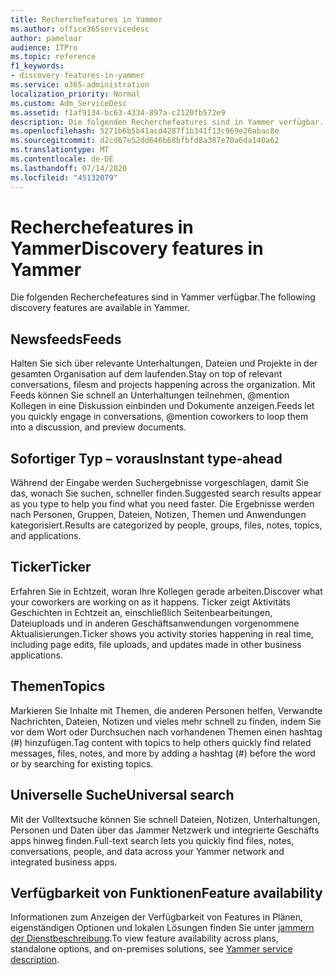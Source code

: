 ```yaml
---
title: Recherchefeatures in Yammer
ms.author: office365servicedesc
author: pamelaar
audience: ITPro
ms.topic: reference
f1_keywords:
- discovery-features-in-yammer
ms.service: o365-administration
localization_priority: Normal
ms.custom: Adm_ServiceDesc
ms.assetid: f1af9134-bc63-4334-897a-c2120fb572e9
description: Die folgenden Recherchefeatures sind in Yammer verfügbar.
ms.openlocfilehash: 5271b6b5b41acd4287f1b341f13c969e26abac8e
ms.sourcegitcommit: d2cd67e52dd646b68bfbfd8a387e70a6da140a62
ms.translationtype: MT
ms.contentlocale: de-DE
ms.lasthandoff: 07/14/2020
ms.locfileid: "45132079"
---
```

# <a name="discovery-features-in-yammer"></a><span data-ttu-id="e3126-103">Recherchefeatures in Yammer</span><span class="sxs-lookup"><span data-stu-id="e3126-103">Discovery features in Yammer</span></span>

<span data-ttu-id="e3126-104">Die folgenden Recherchefeatures sind in Yammer verfügbar.</span><span class="sxs-lookup"><span data-stu-id="e3126-104">The following discovery features are available in Yammer.</span></span>
  
## <a name="feeds"></a><span data-ttu-id="e3126-105">Newsfeeds</span><span class="sxs-lookup"><span data-stu-id="e3126-105">Feeds</span></span>

<span data-ttu-id="e3126-106">Halten Sie sich über relevante Unterhaltungen, Dateien und Projekte in der gesamten Organisation auf dem laufenden.</span><span class="sxs-lookup"><span data-stu-id="e3126-106">Stay on top of relevant conversations, filesm and projects happening across the organization.</span></span> <span data-ttu-id="e3126-107">Mit Feeds können Sie schnell an Unterhaltungen teilnehmen, @mention Kollegen in eine Diskussion einbinden und Dokumente anzeigen.</span><span class="sxs-lookup"><span data-stu-id="e3126-107">Feeds let you quickly engage in conversations, @mention coworkers to loop them into a discussion, and preview documents.</span></span>

## <a name="instant-type-ahead"></a><span data-ttu-id="e3126-108">Sofortiger Typ – voraus</span><span class="sxs-lookup"><span data-stu-id="e3126-108">Instant type-ahead</span></span>

<span data-ttu-id="e3126-109">Während der Eingabe werden Suchergebnisse vorgeschlagen, damit Sie das, wonach Sie suchen, schneller finden.</span><span class="sxs-lookup"><span data-stu-id="e3126-109">Suggested search results appear as you type to help you find what you need faster.</span></span> <span data-ttu-id="e3126-110">Die Ergebnisse werden nach Personen, Gruppen, Dateien, Notizen, Themen und Anwendungen kategorisiert.</span><span class="sxs-lookup"><span data-stu-id="e3126-110">Results are categorized by people, groups, files, notes, topics, and applications.</span></span>
    
## <a name="ticker"></a><span data-ttu-id="e3126-111">Ticker</span><span class="sxs-lookup"><span data-stu-id="e3126-111">Ticker</span></span>

<span data-ttu-id="e3126-112">Erfahren Sie in Echtzeit, woran Ihre Kollegen gerade arbeiten.</span><span class="sxs-lookup"><span data-stu-id="e3126-112">Discover what your coworkers are working on as it happens.</span></span> <span data-ttu-id="e3126-113">Ticker zeigt Aktivitäts Geschichten in Echtzeit an, einschließlich Seitenbearbeitungen, Dateiuploads und in anderen Geschäftsanwendungen vorgenommene Aktualisierungen.</span><span class="sxs-lookup"><span data-stu-id="e3126-113">Ticker shows you activity stories happening in real time, including page edits, file uploads, and updates made in other business applications.</span></span>
  
## <a name="topics"></a><span data-ttu-id="e3126-114">Themen</span><span class="sxs-lookup"><span data-stu-id="e3126-114">Topics</span></span>

<span data-ttu-id="e3126-115">Markieren Sie Inhalte mit Themen, die anderen Personen helfen, Verwandte Nachrichten, Dateien, Notizen und vieles mehr schnell zu finden, indem Sie vor dem Wort oder Durchsuchen nach vorhandenen Themen einen hashtag (#) hinzufügen.</span><span class="sxs-lookup"><span data-stu-id="e3126-115">Tag content with topics to help others quickly find related messages, files, notes, and more by adding a hashtag (#) before the word or by searching for existing topics.</span></span>
  
## <a name="universal-search"></a><span data-ttu-id="e3126-116">Universelle Suche</span><span class="sxs-lookup"><span data-stu-id="e3126-116">Universal search</span></span>

<span data-ttu-id="e3126-117">Mit der Volltextsuche können Sie schnell Dateien, Notizen, Unterhaltungen, Personen und Daten über das Jammer Netzwerk und integrierte Geschäfts apps hinweg finden.</span><span class="sxs-lookup"><span data-stu-id="e3126-117">Full-text search lets you quickly find files, notes, conversations, people, and data across your Yammer network and integrated business apps.</span></span>
  
## <a name="feature-availability"></a><span data-ttu-id="e3126-118">Verfügbarkeit von Funktionen</span><span class="sxs-lookup"><span data-stu-id="e3126-118">Feature availability</span></span>

<span data-ttu-id="e3126-119">Informationen zum Anzeigen der Verfügbarkeit von Features in Plänen, eigenständigen Optionen und lokalen Lösungen finden Sie unter [jammern der Dienstbeschreibung](yammer-service-description.md).</span><span class="sxs-lookup"><span data-stu-id="e3126-119">To view feature availability across plans, standalone options, and on-premises solutions, see [Yammer service description](yammer-service-description.md).</span></span>
  
  
